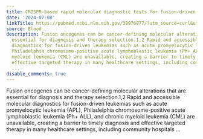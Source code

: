 ```yaml
---
title: CRISPR-based rapid molecular diagnostic tests for fusion-driven leukemias
date: '2024-07-08'
linkTitle: https://pubmed.ncbi.nlm.nih.gov/38976877/?utm_source=curl&utm_medium=rss&utm_campaign=journals&utm_content=7603509&fc=None&ff=20240709183440&v=2.18.0.post9+e462414
source: Blood
description: Fusion oncogenes can be cancer-defining molecular alterations that are
  essential for diagnosis and therapy selection.1,2 Rapid and accessible molecular
  diagnostics for fusion-driven leukemias such as acute promyelocytic leukemia (APL),
  Philadelphia chromosome-positive acute lymphoblastic leukemia (Ph+ ALL), and chronic
  myeloid leukemia (CML) are unavailable, creating a barrier to timely diagnosis and
  effective targeted therapy in many healthcare settings, including community hospitals
  ...
disable_comments: true
---
```

Fusion oncogenes can be cancer-defining molecular alterations that are essential for diagnosis and therapy selection.1,2 Rapid and accessible molecular diagnostics for fusion-driven leukemias such as acute promyelocytic leukemia (APL), Philadelphia chromosome-positive acute lymphoblastic leukemia (Ph+ ALL), and chronic myeloid leukemia (CML) are unavailable, creating a barrier to timely diagnosis and effective targeted therapy in many healthcare settings, including community hospitals ...